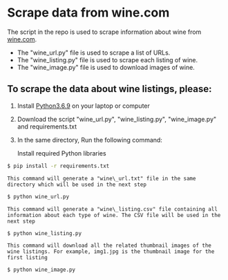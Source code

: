 # Scrape data from wine.com

The script in the repo is used to scrape information about wine from [wine.com](https://www.wine.com/).

- The "wine\_url.py" file is used to scrape a list of URLs.
- The "wine\_listing.py" file is used to scrape each listing of wine.
- The "wine\_image.py" file is used to download images of wine.

## To scrape the data about wine listings, please:
1. Install [Python3.6.9](https://www.python.org/downloads/) on your laptop or computer
2. Download the script "wine\_url.py", "wine\_listing.py", "wine\_image.py" and requirements.txt
3. In the same directory, Run the following command:
	
	Install required Python libraries
```sh
$ pip install -r requirements.txt
``` 
	
	This command will generate a "wine\_url.txt" file in the same directory which will be used in the next step
```sh
$ python wine_url.py
```
	
	This command will generate a "wine\_listing.csv" file containing all information about each type of wine. The CSV file will be used in the next step
```sh
$ python wine_listing.py
```
	
	This command will download all the related thumbnail images of the wine listings. For example, img1.jpg is the thumbnail image for the first listing
```sh
$ python wine_image.py
```
